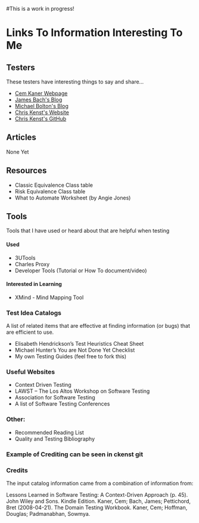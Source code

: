 #This is a work in progress!

# Links To Information Interesting To Me

## Testers
These testers have interesting things to say and share…
* [Cem Kaner Webpage](http://kaner.com/)
* [James Bach's Blog](https://www.satisfice.com/blog)
* [Michael Bolton's Blog](https://www.satisfice.com/blog)
* [Chris Kenst's Website](https://www.satisfice.com/blog)
* [Chris Kenst's GitHub](https://github.com/ckenst/testing-guides)

## Articles
None Yet

## Resources
-	Classic Equivalence Class table
-	Risk Equivalence Class table
-	What to Automate Worksheet (by Angie Jones)

## Tools
  Tools that I have used or heard about that are helpful when testing
#### Used
-	3UTools
-	Charles Proxy
-	Developer Tools (Tutorial or How To document/video)
	
#### Interested in Learning
-	XMind - Mind Mapping Tool

### Test Idea Catalogs
  A list of related items that are effective at finding information (or bugs) that are efficient to use. 
-	Elisabeth Hendrickson’s Test Heuristics Cheat Sheet
-	Michael Hunter’s You are Not Done Yet Checklist
-	My own Testing Guides (feel free to fork this)

### Useful Websites
-	Context Driven Testing
-	LAWST – The Los Altos Workshop on Software Testing
-	Association for Software Testing
-	A list of Software Testing Conferences

### Other:
-	Recommended Reading List
-	Quality and Testing Bibliography

### Example of Crediting can be seen in ckenst git
### Credits
The input catalog information came from a combination of information from:

Lessons Learned in Software Testing: A Context-Driven Approach (p. 45). John Wiley and Sons. Kindle Edition. Kaner, Cem; Bach, James; Pettichord, Bret (2008-04-21).
The Domain Testing Workbook. Kaner, Cem; Hoffman, Douglas; Padmanabhan, Sowmya.

